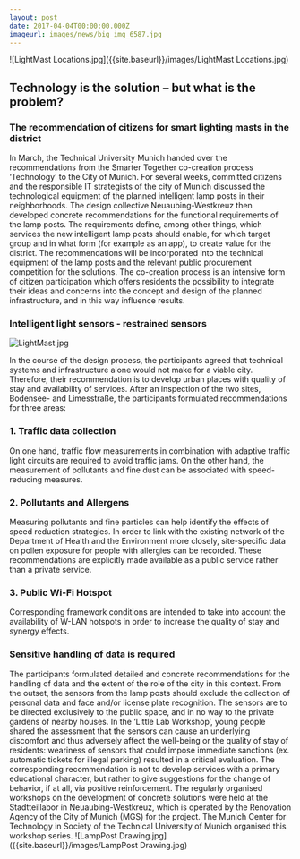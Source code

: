 ```yaml
---
layout: post
date: 2017-04-04T00:00:00.000Z
imageurl: images/news/big_img_6587.jpg
---
```


![LightMast Locations.jpg]({{site.baseurl}}/images/LightMast Locations.jpg)

## Technology is the solution – but what is the problem?
### The recommendation of citizens for smart lighting masts in the district
In March, the Technical University Munich handed over the recommendations from the Smarter Together co-creation process ‘Technology’ to the City of Munich. For several weeks, committed citizens and the responsible IT strategists of the city of Munich discussed the technological equipment of the planned intelligent lamp posts in their neighborhoods. The design collective Neuaubing-Westkreuz then developed concrete recommendations for the functional requirements of the lamp posts. The requirements define, among other things, which services the new intelligent lamp posts should enable, for which target group and in what form (for example as an app), to create value for the district. The recommendations will be incorporated into the technical equipment of the lamp posts and the relevant public procurement competition for the solutions.
The co-creation process is an intensive form of citizen participation which offers residents the possibility to integrate their ideas and concerns into the concept and design of the planned infrastructure, and in this way influence results.
### Intelligent light sensors - restrained sensors
![LightMast.jpg]({{site.baseurl}}/images/LightMast.jpg)

In the course of the design process, the participants agreed that technical systems and infrastructure alone would not make for a viable city. Therefore, their recommendation is to develop urban places with quality of stay and availability of services. After an inspection of the two sites, Bodensee- and Limesstraße, the participants formulated recommendations for three areas:
### 1. Traffic data collection
On one hand, traffic flow measurements in combination with adaptive traffic light circuits are required to avoid traffic jams. On the other hand, the measurement of pollutants and fine dust can be associated with speed-reducing measures.
### 2. Pollutants and Allergens
Measuring pollutants and fine particles can help identify the effects of speed reduction strategies. In order to link with the existing network of the Department of Health and the Environment more closely, site-specific data on pollen exposure for people with allergies can be recorded. These  recommendations are explicitly made available as a public service rather than a private service. 
### 3. Public Wi-Fi Hotspot
Corresponding framework conditions are intended to take into account the availability of W-LAN hotspots in order to increase the quality of stay and synergy effects.
### Sensitive handling of data is required
The participants formulated detailed and concrete recommendations for the handling of data and the extent of the role of the city in this context. From the outset, the sensors from the lamp posts should exclude the collection of personal data and face and/or license plate recognition. The sensors are to be directed exclusively to the public space, and in no way to the private gardens of nearby houses.
In the ‘Little Lab Workshop’, young people shared the assessment that the sensors can cause an underlying discomfort and thus adversely affect the well-being or the quality of stay of residents: weariness of sensors that could impose immediate sanctions (ex. automatic tickets for illegal parking) resulted in a critical evaluation. The corresponding recommendation is not to develop services with a primary educational character, but rather to give suggestions for the change of behavior, if at all, via positive reinforcement.
The regularly organised workshops on the development of concrete solutions were held at the Stadtteillabor in Neuaubing-Westkreuz, which is operated by the Renovation Agency of the City of Munich (MGS) for the project. The Munich Center for Technology in Society of the Technical University of Munich organised this workshop series. 
![LampPost Drawing.jpg]({{site.baseurl}}/images/LampPost Drawing.jpg)



